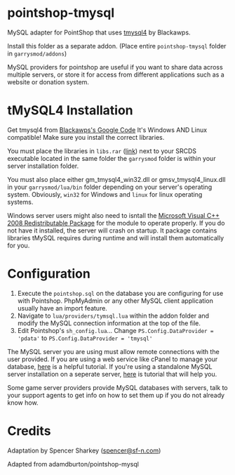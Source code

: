 pointshop-tmysql
================

MySQL adapter for PointShop that uses [tmysql4](https://code.google.com/p/blackawps-glua-modules/source/browse/#hg%2Fgm_tmysql4_boost%2FRelease) by Blackawps.

Install this folder as a separate addon. (Place entire `pointshop-tmysql` folder in `garrysmod/addons`)

MySQL providers for pointshop are useful if you want to share data across multiple servers, or store it for access from different applications such as a website or donation system.

tMySQL4 Installation
================

Get tmysql4 from [Blackawps's Google Code](https://code.google.com/p/blackawps-glua-modules/source/browse/#hg%2Fgm_tmysql4_boost%2FRelease)
It's Windows AND Linux compatible! Make sure you install the correct libraries.

You must place the libraries in `libs.rar` ([link](https://blackawps-glua-modules.googlecode.com/hg/gm_tmysql4_boost/Release/libs.rar)) next to your SRCDS executable located in the same folder the `garrysmod` folder is within your server installation folder.

You must also place either gm_tmysql4_win32.dll or gmsv_tmysql4_linux.dll in your `garrysmod/lua/bin` folder depending on your server's operating system. Obviously, `win32` for Windows and `linux` for linux operating systems.

Windows server users might also need to isntall the [Microsoft Visual C++ 2008 Redistributable Package](http://www.microsoft.com/en-us/download/details.aspx?id=29) for the module to operate properly. If you do not have it installed, the server will crash on startup. It package contains libraries tMySQL requires during runtime and will install them automatically for you.

Configuration
================
1. Execute the `pointshop.sql` on the database you are configuring for use with Pointshop. PhpMyAdmin or any other MySQL client application usually have an import feature.
2. Navigate to `lua/providers/tymsql.lua` within the addon folder and modify the MySQL connection information at the top of the file.
3. Edit Pointshop's `sh_config.lua`... Change `PS.Config.DataProvider = 'pdata'` to `PS.Config.DataProvider = 'tmysql'`

The MySQL server you are using must allow remote connections with the user provided. If you are using a web service like cPanel to manage your database, [here](http://www.liquidweb.com/kb/enable-remote-mysql-connections-in-cpanel/) is a helpful tutorial. If you're using a standalone MySQL server installation on a seperate server, [here](http://www.cyberciti.biz/tips/how-do-i-enable-remote-access-to-mysql-database-server.html) is tutorial that will help you. 

Some game server providers provide MySQL databases with servers, talk to your support agents to get info on how to set them up if you do not already know how.

Credits
================
Adaptation by Spencer Sharkey (spencer@sf-n.com)

Adapted from adamdburton/pointshop-mysql
